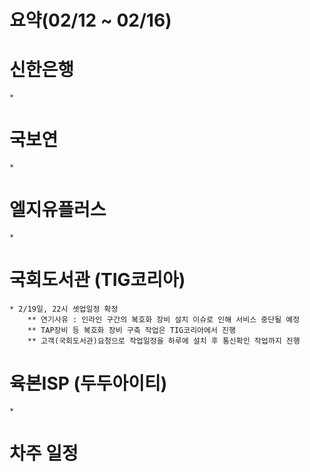 # 요약(02/12 ~ 02/16)

# 신한은행
    * 

# 국보연
    * 

# 엘지유플러스
    * 

# 국회도서관 (TIG코리아)
    * 2/19일, 22시 셋업일정 확정
        ** 연기사유 : 인라인 구간의 복호화 장비 설치 이슈로 인해 서비스 중단될 예정 
        ** TAP장비 등 복호화 장비 구축 작업은 TIG코리아에서 진행
        ** 고객(국회도서관)요청으로 작업일정을 하루에 설치 후 통신확인 작업까지 진행

# 육본ISP (두두아이티)
    * 


# 차주 일정